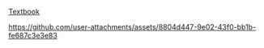 [ Textbook ](swe-3643-spring-2024/textbook.pdf)



https://github.com/user-attachments/assets/8804d447-9e02-43f0-bb1b-fe687c3e3e83


